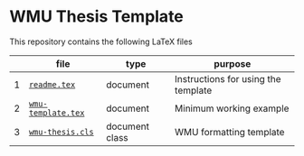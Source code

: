 # WMU Thesis Template
This repository contains the following LaTeX files

|    | file                                   | type | purpose                           | 
| -- | -------------------------------------- | ---- | ------------------------------------  | 
|  1 | [`readme.tex`](readme.tex)             | document | Instructions for using the template |
|  2 | [`wmu-template.tex`](wmu-template.tex) | document  | Minimum working example |
|  3 | [`wmu-thesis.cls`](wmu-thesis.cls)     | document class | WMU formatting template | 
